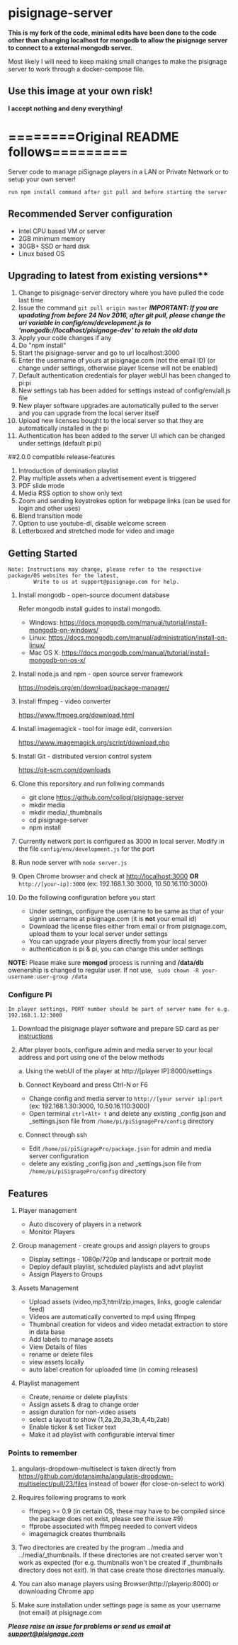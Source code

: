 # pisignage-server

**This is my fork of the code, minimal edits have been done to the code other than changing localhost for mongodb to allow the pisignage server to connect to a external mongodb server.**

Most likely I will need to keep making small changes to make the pisignage server to work through a docker-compose file.

## Use this image at your own risk! ##
**I accept nothing and deny everything!**


# ========Original README follows========= #

Server code to manage piSignage players in a LAN or Private Network or to setup your own server!

    run npm install command after git pull and before starting the server

## Recommended Server configuration 
- Intel CPU based VM or server
- 2GB minimum memory
- 30GB+ SSD or hard disk
- Linux based OS

## Upgrading to latest from existing versions**

1. Change to pisignage-server directory where you have pulled the code last time
1. Issue the command `git pull origin master`
   ***IMPORTANT: If you are upadating from before 24 Nov 2016, after git pull, please change the uri variable in config/env/development.js to 'mongodb://localhost/pisignage-dev' to retain the old data***
1. Apply your code changes if any
1. Do "npm install" 
1. Start the pisignage-server and go to url localhost:3000
1. Enter the username of yours at pisignage.com (not the email ID) (or change under settings, otherwise player license will not be enabled)
1. Default authentication credentials for player webUI has been changed to pi:pi
1. New settings tab has been added for settings instead of config/env/all.js file
1. New player software upgrades are automatically pulled to the server and you can upgrade from the local server itself
1. Upload new licenses bought to the local server so that they are automatically installed in the pi
1. Authentication has been added to the server UI which can be changed under settings (default pi:pi)


##2.0.0 compatible release-features

1. Introduction of domination playlist
1. Play multiple assets when a advertisement event is triggered
1. PDF slide mode
1. Media RSS option to show only text
1. Zoom and sending keystrokes option for webpage links (can be used for login and other uses)
1. Blend transition mode
1. Option to use youtube-dl, disable welcome screen
1. Letterboxed and stretched mode for video and image


## Getting Started


    Note: Instructions may change, please refer to the respective package/OS websites for the latest,   
            Write to us at support@pisignage.com for help.


1. Install mongodb - open-source document database

    Refer mongodb install guides to install mongodb. 

   - Windows: https://docs.mongodb.com/manual/tutorial/install-mongodb-on-windows/
   - Linux: https://docs.mongodb.com/manual/administration/install-on-linux/
   - Mac OS X: https://docs.mongodb.com/manual/tutorial/install-mongodb-on-os-x/ 
        
2. Install node.js and npm - open source server framework

   https://nodejs.org/en/download/package-manager/
         
3. Install ffmpeg - video converter

   https://www.ffmpeg.org/download.html

   
4. Install imagemagick - tool for image edit, conversion

    https://www.imagemagick.org/script/download.php
    
5. Install Git -  distributed version control system

    https://git-scm.com/downloads

5. Clone this reporsitory and run follwing commands

    - git clone https://github.com/colloqi/pisignage-server 
    - mkdir media
    - mkdir media/_thumbnails
    - cd pisignage-server
    - npm install
    
6. Currently network port is configured as 3000 in local server. Modify in the file `config/env/development.js` for the port

7. Run node server with `node server.js`

8. Open Chrome browser and check at [http://localhost:3000](http://localhost:3000) **OR** `http://[your-ip]:3000` (ex: 192.168.1.30:3000, 10.50.16.110:3000)

9. Do the following configuration before you start   
    - Under settings, configure the username to be same as that of your signin username at pisignage.com (it is **not** your email id)  
    - Download the license files either from email or from pisignage.com, upload them to your local server under settings  
    - You can upgrade your players directly from your local server 
    - authentication is pi & pi, you can change this under settings

**NOTE:** Please make sure **mongod** process is running and **/data/db** owenership is changed to regular user. If not use, ``` sudo chown -R your-username:user-group /data```
### Configure Pi

    In player settings, PORT number should be part of server name for e.g. 192.168.1.12:3000

1. Download the pisignage player software and prepare SD card as per [instructions](https://github.com/colloqi/piSignage#method-1-download-image-and-prepare-the-sd-card)

2. After player boots, configure admin and media server to your local address and port using one of the below methods  

   a. Using the webUI of the player at http://[player IP]:8000/settings
  
   b. Connect Keyboard and press Ctrl-N or F6    
      * Change config and media server to `http://[your server ip]:port` (ex: 192.168.1.30:3000, 10.50.16.110:3000)   
      * Open terminal `ctrl+Alt+ t` and delete any existing _config.json and _settings.json file from `/home/pi/piSignagePro/config` directory      
   
   c. Connect through ssh
      * Edit `/home/pi/piSignagePro/package.json` for admin and media server configuration    
      * delete any existing _config.json and _settings.json file from `/home/pi/piSignagePro/config` directory    

## Features  

1. Player management  
    - Auto discovery of players in a network  
    - Monitor Players  

2. Group management - create groups and assign players to groups  
    - Display settings - 1080p/720p and landscape or portrait mode  
    - Deploy default playlist, scheduled playlists and advt playlist  
    - Assign Players to Groups  

3. Assets Management  
    - Upload assets (video,mp3,html/zip,images, links, google calendar feed)  
    - Videos are automatically converted to mp4 using ffmpeg  
    - Thumbnail creation for videos and video metadat extraction to store in data base  
    - Add labels to manage assets  
    - View Details of files  
    - rename or delete files  
    - view assets locally   
    - auto label creation for uploaded time (in coming releases)  

4. Playlist management  
    - Create, rename or delete playlists  
    - Assign assets & drag to change order  
    - assign duration for non-video assets  
    - select a layout to show (1,2a,2b,3a,3b,4,4b,2ab)  
    - Enable ticker & set Ticker text  
    - Make it ad playlist with configurable interval timer  
 

### Points to remember

1. angularjs-dropdown-multiselect is taken directly from   
    https://github.com/dotansimha/angularjs-dropdown-multiselect/pull/23/files instead of bower (for close-on-select to work)  

2. Requires following programs to work  
    - ffmpeg >= 0.9  (in certain OS, these may have to be compiled since the package does not exist, 
      please see the issue #9)   
    - ffprobe associated with ffmpeg needed to convert videos    
    - imagemagick  creates thumbnails
    
3. Two directories are created by the program ../media and ../media/_thumbnails. If these directories are not created server won't work as expected (for e.g. thumbnails won't be created if _thumbnails directory does not exit). In that case create those directories manually.


4. You can also manage players using Browser(http://playerip:8000) or downloading Chrome app

5. Make sure installation under settings page is same as your username (not email) at pisignage.com  

    
***Please raise an issue for problems or send us email at support@pisignage.com***  
